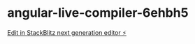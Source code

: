 # angular-live-compiler-6ehbh5

[Edit in StackBlitz next generation editor ⚡️](https://stackblitz.com/~/github.com/Jvvv00/angular-live-compiler-6ehbh5)